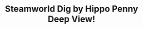 ---
title: Steamworld Dig by Hippo Penny Deep View!
layout: scoredetail
permalink: /meta-score/steamworld-dig
header:
  teaser: /assets/images/steamworld-dig.jpg
  video:
    id: Fe-9OPMUz4w
    provider: youtube
---